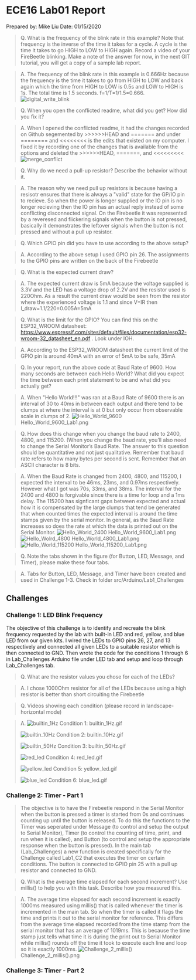 # ECE16 Lab01 Report
Prepared by: Mike Liu
Date: 01/15/2020

>Q. What is the frequency of the blink rate in this example? Note that frequency is the inverse of the time it takes for a cycle. A cycle is the time it takes to go HIGH to LOW to HIGH again. Record a video of your FireBeetle blinking.  Make a note of the answer for now, in the next GIT tutorial, you will get a copy of a sample lab report.

>A. The frequency of the blink rate in this example is 0.666Hz because the frequency is the time it takes to go from HIGH to LOW and back again which the time from HIGH to LOW is 0.5s and LOW to HIGH is 1s. The total time is 1.5 seconds. f=1/T=1/1.5=0.666.
>![digital_write_blink](fig/LAB1_GIFS/digital_write_blink.gif)

>Q. When you open the conflicted readme, what did you get? How did you fix it?

>A.  When I opened the conflicted readme, it had the changes recorded on Github segemented by >>>>>>HEAD and ======= and under ======== and <<<<<<<< is the edits that existed on my computer. I fixed it by recording one of the changes that is available from the options and deleted the >>>>>>HEAD, =======, and <<<<<<<<<
>![merge_conflict](fig/LAB1_IMAGES/merge_conflict.png)

>Q. Why do we need a pull-up resistor? Describe the behavior without it.

>A. The reason why we need pull up resistors is because having a resisotr ensures that there is always a "valid" state for the GP/IO pin to recieve. So when the power is longer supplied or the IO pin is no longer recieving then the IO pin has an actual reply instead of some conflicting disconnected signal. On the Firebeetle it was represented by a reveresed and flickering signals when the button is not pressed, basically it demonstrates the leftover signals when the button is not pressed and without a pull up resistor.

>Q. Which GPIO pin did you have to use according to the above setup?

>A. According to the above setup I used GPIO pin 26. The assignments to the GPIO pins are written on the back of the Firebeetle

>Q. What is the expected current draw? 
 
 >A. The expected current draw is 5mA because the voltage supplied is 3.3V and the LED has a voltage drop of 2.2V and the resistor used is 220Ohm. As a result the current draw would be seen from the resistor where the experienced voltage is 1.1 and since V=IR then I_draw=1.1/220=0.005A=5mA
 
 >Q. What is the limit for the GPIO? You can find this on the ESP32_WROOM datasheet: https://www.espressif.com/sites/default/files/documentation/esp32-wroom-32_datasheet_en.pdf . Look under IOH.
 
 >A. According to the ESP32_WROOM datasheet the current limit of the GPIO pin is around 40mA with an error of 5mA to be safe, 35mA
 
 >Q. In your report, run the above code at Baud Rate of 9600. How many seconds are between each Hello World? What did you expect the time between each print statement to be and what did you actually get? 
 
 >A. When "Hello World!!!" was ran at a Baud Rate of 9600 there is an interval of 30 to 40ms in between each output and there tend to be clumps at where the interval is at 0 but only occur from observable scale in clumps of 2.
 >![Hello_World_9600](fig/LAB1_IMAGES/Hello_World_9600_Lab1.png)
 >Hello_World_9600_Lab1.png
 
 >Q. How does this change when you change the baud rate to 2400, 4800, and 115200. (When you change the baud rate, you’ll also need to change the Serial Monitor’s Baud Rate. The answer to this question should be quantitative and not just qualitative.  Remember that baud rate refers to how many bytes per second is sent. Remember that an ASCII character is 8 bits. 
 
 >A. When the Baud Rate is changed from 2400, 4800, and 115200, I expected the interval to be 46ms, 23ms, and 0.97ms respectively. However what I got was 70s, 33ms, and 38ms. The interval for the 2400 and 4800 is forgivable since there is a time for loop and a 1ms delay. The 115200 has signficant gaps between expected and actual how it is compensated by the large clumps that tend be generated that when counted times the expected interval is around the time stamps given by the serial monitor. In general, as the Baud Rate increases so does the rate at which the data is printed out on the Serial Monitor.
 >![Hello_World_2400](fig/LAB1_IMAGES/Hello_World_2400_Lab1.png)
 >Hello_World_9600_Lab1.png
 >![Hello_Wolrd_4800](fig/LAB1_IMAGES/Hello_World_4800_Lab1.png)
 >Hello_World_4800_Lab1.png
 >![Hello_World_115200](fig/LAB1_IMAGES/Hello_World_115200_Lab1.png)
 >Hello_World_115200_Lab1.png
 
 >Q. Note the tabs shown in the figure (for Button, LED, Message, and Timer), please make these four tabs.
 
 >A. Tabs for Button, LED, Message, and Timer have been created and used in Challenge 1-3. Check in folder src/Arduino/Lab1_Challenges
 
 ## Challenges
 
 ### Challenge 1: LED Blink Frequency
 The objective of this challenge is to identify and recreate the blink frequency requested by the lab with built-in LED and red, yellow, and blue LED from our given kits. I wired the LEDs to GPIO pins 26, 27, and 13 respectively and connected all given LEDs to a suitable resistor which is then connected to GND. Then wrote the code for the conditions 1 through 6 in Lab_Challenges Arduino file under LED tab and setup and loop through Lab_Challenges tab.
 
>Q. What are the resistor values you chose for each of the LEDs?

>A. I chose 1000Ohm resistor for all of the LEDs because using a high resistor is better than short circuiting the Firebeetle

>Q. Videos showing each condition (please record in landscape-horizontal mode)

>A.
>![builtin_1Hz](fig/LAB1_GIFS/builtin_1Hz.gif)
>Condition 1: builtin_1Hz.gif
>
>![builtin_10Hz](fig/LAB1_GIFS/builtin_10Hz.gif)
>Condition 2: builtin_10Hz.gif
>
>![builtin_50Hz](fig/LAB1_GIFS/builtin_50Hz.gif)
>Condition 3: builtin_50Hz.gif
>
>![red_led](fig/LAB1_GIFS/red_led.gif)
>Condition 4: red_led.gif
>
>![yellow_led](fig/LAB1_GIFS/yellow_led.gif)
>Condition 5: yellow_led.gif
>
>![blue_led](fig/LAB1_GIFS/blue_led.gif)
>Condition 6: blue_led.gif

### Challenge 2: Timer - Part 1
>The objective is to have the Firebeetle respond in the Serial Monitor when the button is pressed a timer is started from 0s and continues counting up until the button is released. To do this the functions to the Timer was seperated under Message (to control and setup the output to Serial Monitor), Timer (to control the counting of time, print, and run when it is called), and Button (to control and setup the appropriate response when the button is pressed). In the main tab (Lab_Challenges) a new function is created specifically for the Challenge called Lab1_C2 that executes the timer on certain conditions. The button is connected to GPIO pin 25 with a pull up resistor and connected to GND.

>Q. What is the average time elapsed for each second increment? Use millis() to help you with this task. Describe how you measured this.  

>A. The average time elapsed for each second increment is exactly 1000ms measured using millis() that is called whenever the timer is incremented in the main tab. So when the timer is called it flags the time and prints it out to the serial monitor for reference. This differs from the average time elapsed recorded from the time stamp from the serial monitor that has an average of 1019ms. This is because the time stamp just tells what time it is during the print out to Serial Monitor while millis() rounds off the time it took to execute each line and loop so it is exactly 1000ms.
>![Challenge_2_millis()](fig/Lab1_IMAGES/Challenge_2_millis().png)
>Challenge_2_millis().png

### Challenge 3: Timer - Part 2
